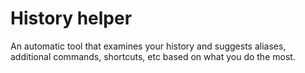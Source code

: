 # History helper
An automatic tool that examines your history and suggests aliases, additional
commands, shortcuts, etc based on what you do the most.
